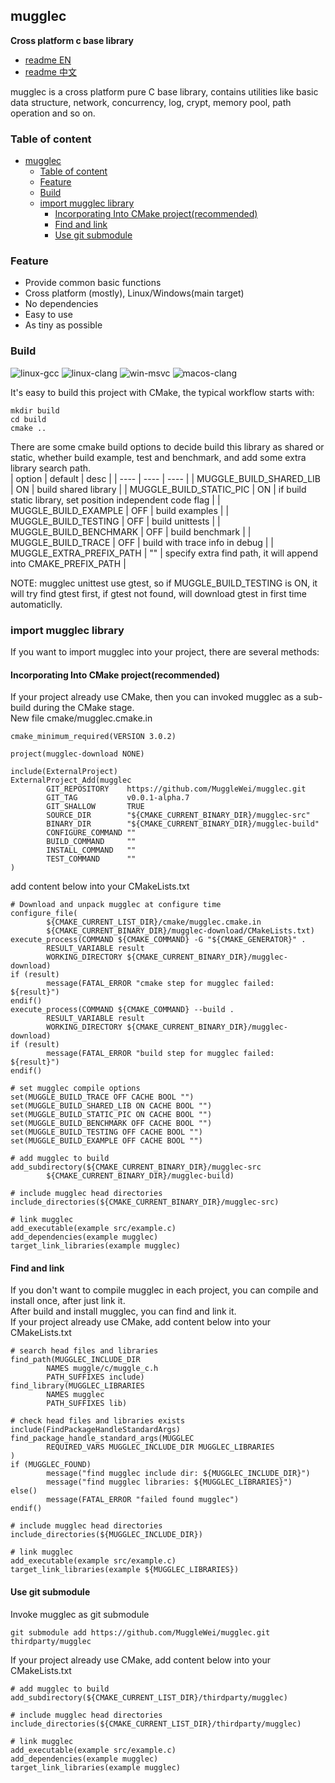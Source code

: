 ## mugglec
<b>Cross platform c base library</b>
* [readme EN](./README.md)
* [readme 中文](./README_cn.md)

mugglec is a cross platform pure C base library, contains utilities like basic data structure, network, concurrency, log, crypt, memory pool, path operation and so on.

### Table of content
- [mugglec](#mugglec)
  - [Table of content](#table-of-content)
  - [Feature](#feature)
  - [Build](#build)
  - [import mugglec library](#import-mugglec-library)
    - [Incorporating Into CMake project(recommended)](#incorporating-into-cmake-projectrecommended)
    - [Find and link](#find-and-link)
    - [Use git submodule](#use-git-submodule)

### Feature
* Provide common basic functions
* Cross platform (mostly), Linux/Windows(main target)
* No dependencies
* Easy to use
* As tiny as possible

### Build
![linux-gcc](https://github.com/MuggleWei/mugglec/actions/workflows/linux-gcc.yaml/badge.svg?branch=master)
![linux-clang](https://github.com/MuggleWei/mugglec/actions/workflows/linux-clang.yaml/badge.svg?branch=master)
![win-msvc](https://github.com/MuggleWei/mugglec/actions/workflows/win-msvc.yaml/badge.svg?branch=master)
![macos-clang](https://github.com/MuggleWei/mugglec/actions/workflows/macos-clang.yaml/badge.svg?branch=master)

It's easy to build this project with CMake, the typical workflow starts with:
```
mkdir build
cd build
cmake ..
```

There are some cmake build options to decide build this library as shared or static, whether build example, test and benchmark, and add some extra library search path.  
| option | default | desc |
| ---- | ---- | ---- |
| MUGGLE_BUILD_SHARED_LIB | ON | build shared library |
| MUGGLE_BUILD_STATIC_PIC | ON | if build static library, set position independent code flag |
| MUGGLE_BUILD_EXAMPLE | OFF | build examples |
| MUGGLE_BUILD_TESTING | OFF | build unittests |
| MUGGLE_BUILD_BENCHMARK | OFF | build benchmark |
| MUGGLE_BUILD_TRACE | OFF | build with trace info in debug |
| MUGGLE_EXTRA_PREFIX_PATH | "" | specify extra find path, it will append into CMAKE_PREFIX_PATH |

NOTE: mugglec unittest use gtest, so if MUGGLE_BUILD_TESTING is ON, it will try find gtest first, if gtest not found, will download gtest in first time automaticlly.  

### import mugglec library
If you want to import mugglec into your project, there are several methods: 

#### Incorporating Into CMake project(recommended)
If your project already use CMake, then you can invoked mugglec as a sub-build during the CMake stage.  
New file cmake/mugglec.cmake.in
```
cmake_minimum_required(VERSION 3.0.2)

project(mugglec-download NONE)

include(ExternalProject)
ExternalProject_Add(mugglec
        GIT_REPOSITORY    https://github.com/MuggleWei/mugglec.git
        GIT_TAG           v0.0.1-alpha.7
        GIT_SHALLOW       TRUE
        SOURCE_DIR        "${CMAKE_CURRENT_BINARY_DIR}/mugglec-src"
        BINARY_DIR        "${CMAKE_CURRENT_BINARY_DIR}/mugglec-build"
        CONFIGURE_COMMAND ""
        BUILD_COMMAND     ""
        INSTALL_COMMAND   ""
        TEST_COMMAND      ""
)
```

add content below into your CMakeLists.txt
```
# Download and unpack mugglec at configure time
configure_file(
        ${CMAKE_CURRENT_LIST_DIR}/cmake/mugglec.cmake.in
        ${CMAKE_CURRENT_BINARY_DIR}/mugglec-download/CMakeLists.txt)
execute_process(COMMAND ${CMAKE_COMMAND} -G "${CMAKE_GENERATOR}" .
        RESULT_VARIABLE result
        WORKING_DIRECTORY ${CMAKE_CURRENT_BINARY_DIR}/mugglec-download)
if (result)
        message(FATAL_ERROR "cmake step for mugglec failed: ${result}")
endif()
execute_process(COMMAND ${CMAKE_COMMAND} --build .
        RESULT_VARIABLE result
        WORKING_DIRECTORY ${CMAKE_CURRENT_BINARY_DIR}/mugglec-download)
if (result)
        message(FATAL_ERROR "build step for mugglec failed: ${result}")
endif()

# set mugglec compile options
set(MUGGLE_BUILD_TRACE OFF CACHE BOOL "")
set(MUGGLE_BUILD_SHARED_LIB ON CACHE BOOL "")
set(MUGGLE_BUILD_STATIC_PIC ON CACHE BOOL "")
set(MUGGLE_BUILD_BENCHMARK OFF CACHE BOOL "")
set(MUGGLE_BUILD_TESTING OFF CACHE BOOL "")
set(MUGGLE_BUILD_EXAMPLE OFF CACHE BOOL "")

# add mugglec to build
add_subdirectory(${CMAKE_CURRENT_BINARY_DIR}/mugglec-src
        ${CMAKE_CURRENT_BINARY_DIR}/mugglec-build)

# include mugglec head directories
include_directories(${CMAKE_CURRENT_BINARY_DIR}/mugglec-src)

# link mugglec
add_executable(example src/example.c)
add_dependencies(example mugglec)
target_link_libraries(example mugglec)
```

#### Find and link
If you don't want to compile mugglec in each project, you can compile and install once, after just link it.  
After build and install mugglec, you can find and link it.  
If your project already use CMake, add content below into your CMakeLists.txt  
```
# search head files and libraries
find_path(MUGGLEC_INCLUDE_DIR
        NAMES muggle/c/muggle_c.h
        PATH_SUFFIXES include)
find_library(MUGGLEC_LIBRARIES
        NAMES mugglec
        PATH_SUFFIXES lib)

# check head files and libraries exists
include(FindPackageHandleStandardArgs)
find_package_handle_standard_args(MUGGLEC
        REQUIRED_VARS MUGGLEC_INCLUDE_DIR MUGGLEC_LIBRARIES
)
if (MUGGLEC_FOUND)
        message("find mugglec include dir: ${MUGGLEC_INCLUDE_DIR}")
        message("find mugglec libraries: ${MUGGLEC_LIBRARIES}")
else()
        message(FATAL_ERROR "failed found mugglec")
endif()

# include mugglec head directories
include_directories(${MUGGLEC_INCLUDE_DIR})

# link mugglec
add_executable(example src/example.c)
target_link_libraries(example ${MUGGLEC_LIBRARIES})
```

#### Use git submodule
Invoke mugglec as git submodule
```
git submodule add https://github.com/MuggleWei/mugglec.git thirdparty/mugglec
```

If your project already use CMake, add content below into your CMakeLists.txt
```
# add mugglec to build
add_subdirectory(${CMAKE_CURRENT_LIST_DIR}/thirdparty/mugglec)

# include mugglec head directories
include_directories(${CMAKE_CURRENT_LIST_DIR}/thirdparty/mugglec)

# link mugglec
add_executable(example src/example.c)
add_dependencies(example mugglec)
target_link_libraries(example mugglec)
```
